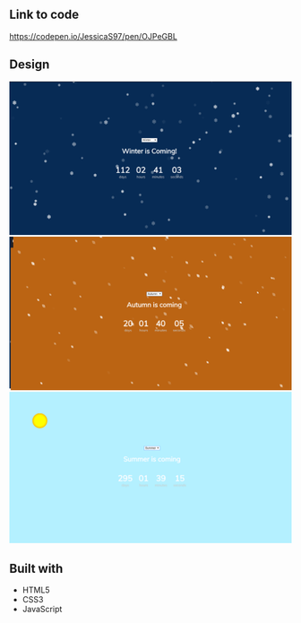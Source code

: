 ## Link to code
https://codepen.io/JessicaS97/pen/OJPeGBL

## Design

<img src="pic1.png">
<img src="pic2.png">
<img src="pic3.png">

## Built with
* HTML5
* CSS3
* JavaScript

